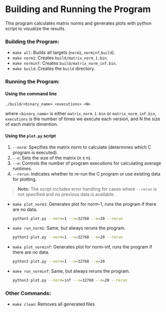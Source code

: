 # Building and Running the Program

This program calculates matrix norms and generates plots with python script to visualize the results.

### Building the Program:

*	`make all`: Builds all targets (`norm1`, `norminf`,`build`).
*	`make norm1`: Creates `build/matrix_norm_1.bin`.
*	`make norminf`: Creates `build/matrix_norm_inf.bin`.
*	`make build`: Creates the `build` directory.

### Running the Program:

#### Using the command line

```
./build/<binary_name> <executions> <N>
```
where `<binary_name>` is either `matrix_norm_1.bin` or `matrix_norm_inf.bin`,
`executions` is the number of times we execute each version, and N the size of each matrix dimention.

#### Using the `plot.py` script

1.	`--norm`: Specifies the matrix norm to calculate (determines which C program is executed).
2.	`--n`:  Sets the size of the matrix (n x n).
3.	`--e`:  Controls the number of program executions for calculating average runtimes.
4.	`--rerun`:  Indicates whether to re-run the C program or use existing data for plotting.
>**Note:** The script includes error handling for cases where `--rerun` is not specified and no previous data is available.

*	`make plot_norm1`: Generates plot for norm-1, runs the program if there are no data.
	```bash
	python3 plot.py --norm=1 --n=32768 --e=20 --rerun 
	```

*	`make run_norm1`: Same, but always reruns the program.
	```bash
	python3 plot.py --norm=1 --n=32768 --e=20 --rerun 
	```

*	`make plot_norminf`: Generates plot for norm-inf, runs the program if there are no data.
	```bash
	python3 plot.py --norm=1 --n=32768 --e=20 
	```

*	`make run_norminf`: Same, but always reruns the program.
	```bash
	python3 plot.py --norm=inf --n=32768 --e=20 --rerun
	```

### Other Commands:

*  `make clean`: Removes all generated files